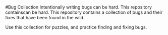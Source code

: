 #Bug Collection
Intentionally writing bugs can be hard. This repository containscan be hard.
This repository contains a collection of bugs and their fixes that have been
found in the wild.

Use this collection for puzzles, and practice finding and fixing bugs.
